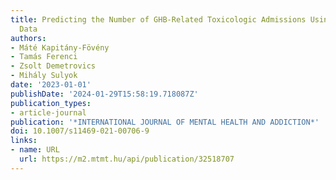```yaml
---
title: Predicting the Number of GHB-Related Toxicologic Admissions Using Google Trends
  Data
authors:
- Máté Kapitány-Fövény
- Tamás Ferenci
- Zsolt Demetrovics
- Mihály Sulyok
date: '2023-01-01'
publishDate: '2024-01-29T15:58:19.718087Z'
publication_types:
- article-journal
publication: '*INTERNATIONAL JOURNAL OF MENTAL HEALTH AND ADDICTION*'
doi: 10.1007/s11469-021-00706-9
links:
- name: URL
  url: https://m2.mtmt.hu/api/publication/32518707
---
```

